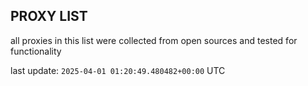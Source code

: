 ## PROXY LIST

all proxies in this list were collected from open sources and tested for functionality

last update: `2025-04-01 01:20:49.480482+00:00` UTC